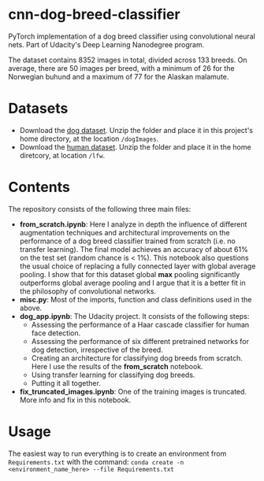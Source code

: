 # cnn-dog-breed-classifier
PyTorch implementation of a dog breed classifier using convolutional neural nets. Part of Udacity's Deep Learning Nanodegree program. 

The dataset contains 8352 images in total, divided across 133 breeds. On average, there are 50 images per breed, with a minimum of 26 for the Norwegian buhund and a maximum of 77 for the Alaskan malamute.


# Datasets
- Download the [dog dataset](https://s3-us-west-1.amazonaws.com/udacity-aind/dog-project/dogImages.zip).  Unzip the folder and place it in this project's home directory, at the location `/dogImages`. 
- Download the [human dataset](https://s3-us-west-1.amazonaws.com/udacity-aind/dog-project/lfw.zip).  Unzip the folder and place it in the home diretcory, at location `/lfw`.  

# Contents
The repository consists of the following three main files:
- **from_scratch.ipynb**: Here I analyze in depth the influence of different augmentation techniques and architectural improvements on the performance of a dog breed classifier trained from scratch (i.e. no transfer learning). The final model achieves an accuracy of about 61% on the test set (random chance is < 1%). This notebook also questions the usual choice of replacing a fully connected layer with global average pooling. I show that for this dataset global **max** pooling significantly outperforms global average pooling and I argue that it is a better fit in the philosophy of convolutional networks. 
- **misc.py**: Most of the imports, function and class definitions used in the above. 
- **dog_app.ipynb**: The Udacity project. It consists of the following steps:
    - Assessing the performance of a Haar cascade classifier for human face detection. 
    - Assessing the performance of six different pretrained networks for dog detection, irrespective of the breed. 
    - Creating an architecture for classifying dog breeds from scratch. Here I use the results of the **from_scratch** notebook. 
    - Using transfer learning for classifying dog breeds. 
    - Putting it all together. 
- **fix_truncated_images.ipynb**: One of the training images is truncated. More info and fix in this notebook. 
    
# Usage
The easiest way to run everything is to create an environment from `Requirements.txt` with the command:
`conda create -n <environment_name_here> --file Requirements.txt`